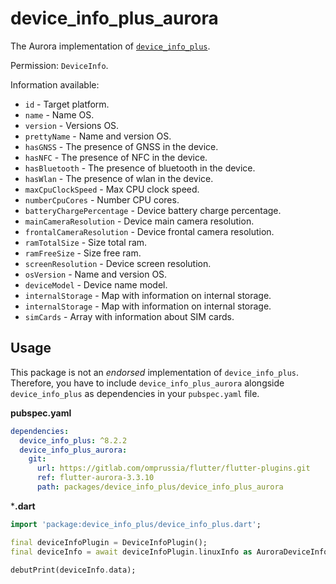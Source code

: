 # device_info_plus_aurora

The Aurora implementation of [`device_info_plus`](https://pub.dev/packages/device_info_plus).

Permission: `DeviceInfo`.

Information available:

- `id` - Target platform.
- `name` - Name OS.
- `version` - Versions OS.
- `prettyName` - Name and version OS.
- `hasGNSS` - The presence of GNSS in the device.
- `hasNFC` - The presence of NFC in the device.
- `hasBluetooth` - The presence of bluetooth in the device.
- `hasWlan` - The presence of wlan in the device.
- `maxCpuClockSpeed` - Max CPU clock speed.
- `numberCpuCores` - Number CPU cores.
- `batteryChargePercentage` - Device battery charge percentage.
- `mainCameraResolution` - Device main camera resolution.
- `frontalCameraResolution` - Device frontal camera resolution.
- `ramTotalSize` - Size total ram.
- `ramFreeSize` - Size free ram.
- `screenResolution` - Device screen resolution.
- `osVersion` - Name and version OS.
- `deviceModel` - Device name model.
- `internalStorage` - Map with information on internal storage.
- `internalStorage` - Map with information on internal storage.
- `simCards` - Array with information about SIM cards.

## Usage

This package is not an _endorsed_ implementation of `device_info_plus`. 
Therefore, you have to include `device_info_plus_aurora` alongside `device_info_plus` as dependencies in your `pubspec.yaml` file.

**pubspec.yaml**

```yaml
dependencies:
  device_info_plus: ^8.2.2
  device_info_plus_aurora:
    git:
      url: https://gitlab.com/omprussia/flutter/flutter-plugins.git
      ref: flutter-aurora-3.3.10
      path: packages/device_info_plus/device_info_plus_aurora
```

***.dart**

```dart
import 'package:device_info_plus/device_info_plus.dart';

final deviceInfoPlugin = DeviceInfoPlugin();
final deviceInfo = await deviceInfoPlugin.linuxInfo as AuroraDeviceInfo;

debutPrint(deviceInfo.data);
```

